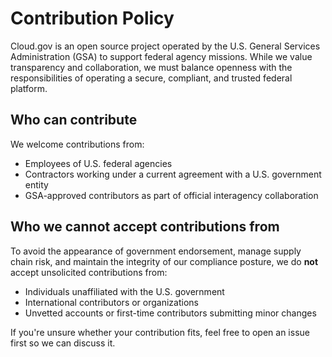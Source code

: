 # Contribution Policy

Cloud.gov is an open source project operated by the U.S. General Services Administration (GSA) to support federal agency missions. While we value transparency and collaboration, we must balance openness with the responsibilities of operating a secure, compliant, and trusted federal platform.

## Who can contribute

We welcome contributions from:

- Employees of U.S. federal agencies
- Contractors working under a current agreement with a U.S. government entity
- GSA-approved contributors as part of official interagency collaboration

## Who we cannot accept contributions from

To avoid the appearance of government endorsement, manage supply chain risk, and maintain the integrity of our compliance posture, we do **not** accept unsolicited contributions from:

- Individuals unaffiliated with the U.S. government
- International contributors or organizations
- Unvetted accounts or first-time contributors submitting minor changes

If you're unsure whether your contribution fits, feel free to open an issue first so we can discuss it.
